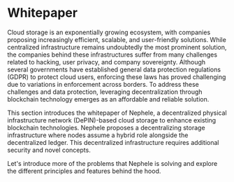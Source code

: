# Whitepaper

Cloud storage is an exponentially growing ecosystem, with companies proposing increasingly efficient, scalable, and user-friendly solutions. While centralized infrastructure remains undoubtedly the most prominent solution, the companies behind these infrastructures suffer from many challenges related to hacking, user privacy, and company sovereignty. Although several governments have established general data protection regulations (GDPR) to protect cloud users, enforcing these laws has proved challenging due to variations in enforcement across borders. To address these challenges and data protection, leveraging decentralization through blockchain technology emerges as an affordable and reliable solution.&#x20;

This section introduces the whitepaper of Nephele, a decentralized physical infrastructure network (DePIN)-based cloud storage to enhance existing blockchain technologies. Nephele proposes a decentralizing storage infrastructure where nodes assume a hybrid role alongside the decentralized ledger. This decentralized infrastructure requires additional security and novel concepts.&#x20;

Let's introduce more of the problems that Nephele is solving and explore the different principles and features behind the hood.
